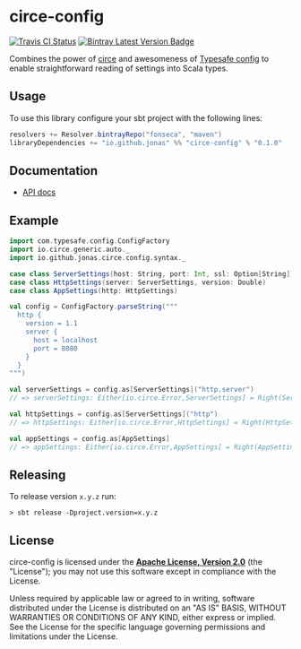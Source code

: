 # circe-config

[![Travis CI Status]][Travis CI]
[![Bintray Latest Version Badge]][Bintray Latest Version]

Combines the power of [circe] and awesomeness of [Typesafe config] to
enable straightforward reading of settings into Scala types.

## Usage

To use this library configure your sbt project with the following lines:

```sbt
resolvers += Resolver.bintrayRepo("fonseca", "maven")
libraryDependencies += "io.github.jonas" %% "circe-config" % "0.1.0"
```

## Documentation

 - [API docs](https://jonas.github.io/circe-config/io/github/jonas/circe/config/index.html)

## Example

```scala
import com.typesafe.config.ConfigFactory
import io.circe.generic.auto._
import io.github.jonas.circe.config.syntax._

case class ServerSettings(host: String, port: Int, ssl: Option[String])
case class HttpSettings(server: ServerSettings, version: Double)
case class AppSettings(http: HttpSettings)

val config = ConfigFactory.parseString("""
  http {
    version = 1.1
    server {
      host = localhost
      port = 8080
    }
  }
""")

val serverSettings = config.as[ServerSettings]("http.server")
// => serverSettings: Either[io.circe.Error,ServerSettings] = Right(ServerSettings(localhost,8080,None))

val httpSettings = config.as[ServerSettings]("http")
// => httpSettings: Either[io.circe.Error,HttpSettings] = Right(HttpSettings(ServerSettings(localhost,8080,None),1.1))

val appSettings = config.as[AppSettings]
// => appSettings: Either[io.circe.Error,AppSettings] = Right(AppSettings(HttpSettings(ServerSettings(localhost,8080,None),1.1)))
```

## Releasing

To release version `x.y.z` run:

    > sbt release -Dproject.version=x.y.z

## License

circe-config is licensed under the **[Apache License, Version 2.0][apache]** (the
"License"); you may not use this software except in compliance with the License.

Unless required by applicable law or agreed to in writing, software
distributed under the License is distributed on an "AS IS" BASIS,
WITHOUT WARRANTIES OR CONDITIONS OF ANY KIND, either express or implied.
See the License for the specific language governing permissions and
limitations under the License.

 [apache]: http://www.apache.org/licenses/LICENSE-2.0
 [circe]: https://github.com/circe/circe
 [Typesafe config]: https://github.com/typesafehub/config
 [Travis CI]: https://travis-ci.org/jonas/circe-config
 [Travis CI Status]: https://travis-ci.org/jonas/circe-config.svg?branch=master
 [Bintray Latest Version Badge]: https://api.bintray.com/packages/fonseca/maven/circe-config/images/download.svg
 [Bintray Latest Version]: https://bintray.com/fonseca/maven/circe-config/_latestVersion
